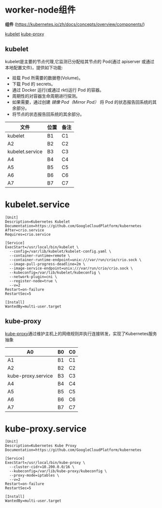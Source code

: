 # worker-node组件   

**组件**    (https://kubernetes.io/zh/docs/concepts/overview/components/)    


[kubelet](https://kubernetes.io/docs/reference/command-line-tools-reference/kubelet/)
[kube-proxy](https://kubernetes.io/docs/reference/command-line-tools-reference/kube-proxy/)

##  kubelet

kubelet是主要的节点代理,它监测已分配给其节点的 Pod(通过 apiserver 或通过本地配置文件)，提供如下功能:

*   挂载 Pod 所需要的数据卷(Volume)。
*   下载 Pod 的 secrets。
*   通过 Docker 运行(或通过 rkt)运行 Pod 的容器。
*   周期性的对容器生命周期进行探测。
*   如果需要，通过创建 _镜像 Pod（Mirror Pod）_ 将 Pod 的状态报告回系统的其余部分。
*   将节点的状态报告回系统的其余部分。



| 文件 | 位置 | 备注 |
|---|---|---|
| kubelet | B1 | C1 |
| A2 | B2 | C2 |
| kubelet.service | B3 | C3 |
| A4 | B4 | C4 |
| A5 | B5 | C5 |
| A6 | B6 | C6 |
| A7 | B7 | C7 |
#  kubelet.service

```
[Unit]
Description=Kubernetes Kubelet
Documentation=https://github.com/GoogleCloudPlatform/kubernetes
After=crio.service
Requires=crio.service

[Service]
ExecStart=/usr/local/bin/kubelet \
  --config=/var/lib/kubelet/kubelet-config.yaml \
  --container-runtime=remote \
  --container-runtime-endpoint=unix:///var/run/crio/crio.sock \
  --image-pull-progress-deadline=2m \
  --image-service-endpoint=unix:///var/run/crio/crio.sock \
  --kubeconfig=/var/lib/kubelet/kubeconfig \
  --network-plugin=cni \
  --register-node=true \
  --v=2
Restart=on-failure
RestartSec=5

[Install]
WantedBy=multi-user.target

```





##  kube-proxy
[kube-proxy](https://kubernetes.io/docs/admin/kube-proxy)通过维护主机上的网络规则并执行连接转发，实现了Kubernetes服务抽象



| A0 | B0 | C0 |
|---|---|---|
| A1 | B1 | C1 |
| A2 | B2 | C2 |
| kube-proxy.service | B3 | C3 |
| A4 | B4 | C4 |
| A5 | B5 | C5 |
| A6 | B6 | C6 |
| A7 | B7 | C7 |



# kube-proxy.service


```
[Unit]
Description=Kubernetes Kube Proxy
Documentation=https://github.com/GoogleCloudPlatform/kubernetes

[Service]
ExecStart=/usr/local/bin/kube-proxy \
  --cluster-cidr=10.200.0.0/16 \
  --kubeconfig=/var/lib/kube-proxy/kubeconfig \
  --proxy-mode=iptables \
  --v=2
Restart=on-failure
RestartSec=5

[Install]
WantedBy=multi-user.target

```


